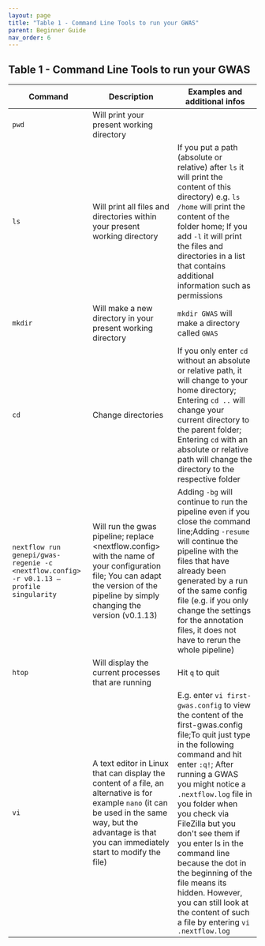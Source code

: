 ```yaml
---
layout: page
title: "Table 1 - Command Line Tools to run your GWAS"
parent: Beginner Guide
nav_order: 6
---
```

## Table 1 - Command Line Tools to run your GWAS

| **Command** | **Description** | **Examples and additional infos** |
| --- | --- | --- |
| `pwd` | Will print your present working directory | |
| `ls` | Will print all files and directories within your present working directory | If you put a path (absolute or relative) after `ls` it will print the content of this directory) e.g. `ls /home` will print the content of the folder home; If you add `-l` it will print the files and directories in a list that contains additional information such as permissions |
| `mkdir` | Will make a new directory in your present working directory | `mkdir GWAS` will make a directory called `GWAS` |
| `cd` | Change directories | If you only enter `cd` without an absolute or relative path, it will change to your home directory; Entering `cd ..` will change your current directory to the parent folder; Entering `cd` with an absolute or relative path will change the directory to the respective folder |
| `nextflow run genepi/gwas-regenie -c <nextflow.config> -r v0.1.13 –profile singularity` | Will run the gwas pipeline; replace <nextflow.config> with the name of your configuration file; You can adapt the version of the pipeline by simply changing the version (v0.1.13) | Adding `-bg` will continue to run the pipeline even if you close the command line;Adding `-resume` will continue the pipeline with the files that have already been generated by a run of the same config file (e.g. if you only change the settings for the annotation files, it does not have to rerun the whole pipeline) |
| `htop` | Will display the current processes that are running | Hit `q` to quit |
| `vi` | A text editor in Linux that can display the content of a file, an alternative is for example `nano` (it can be used in the same way, but the advantage is that you can immediately start to modify the file) | E.g. enter `vi first-gwas.config` to view the content of the first-gwas.config file;To quit just type in the following command and hit enter `:q!`; After running a GWAS you might notice a `.nextflow.log` file in you folder when you check via FileZilla but you don't see them if you enter ls in the command line because the dot in the beginning of the file means its hidden. However, you can still look at the content of such a file by entering `vi .nextflow.log` |
